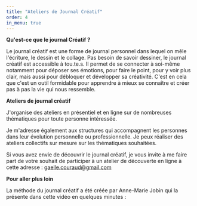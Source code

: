 ```yaml
---
title: "Ateliers de Journal Créatif"
order: 4
in_menu: true
---
```

**Qu'est-ce que le journal Créatif ?**

Le journal créatif est une forme de journal personnel dans lequel on mêle l'écriture, le dessin et le collage. Pas besoin de savoir dessiner, le journal créatif est accessible à tou.te.s. Il permet de se connecter à soi-même notamment pour déposer ses émotions, pour faire le point, pour y voir plus clair, mais aussi pour débloquer et développer sa créativité. C'est en cela que c'est un outil formidable pour apprendre à mieux se connaître et créer pas à pas la vie qui nous ressemble. 


**Ateliers de journal créatif**

J'organise des ateliers en présentiel et en ligne sur de nombreuses thématiques pour toute personne intéressée. 

Je m'adresse également aux structures qui accompagnent les personnes dans leur évolution personnelle ou professionnelle. Je peux réaliser des ateliers collectifs sur mesure sur les thématiques souhaitées. 

Si vous avez envie de découvrir le journal créatif, je vous invite à me faire part de votre souhait de participer à un atelier de découverte en ligne à cette adresse : [gaelle.couraud@gmail.com](mailto:gaelle.couraud@gmail.com)

**Pour aller plus loin**

La méthode du journal créatif a été créée par Anne-Marie Jobin qui la présente dans cette vidéo en quelques minutes : 